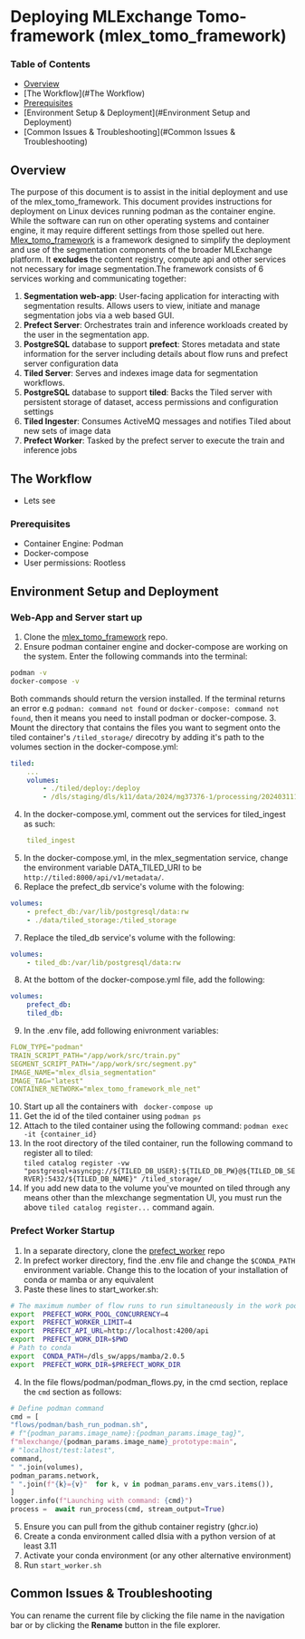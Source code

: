 
# Deploying MLExchange Tomo-framework (mlex_tomo_framework)

### Table of Contents  
- [Overview](#Overview)
- [The Workflow](#The Workflow)
- [Prerequisites](#Prerequisites)
- [Environment Setup & Deployment](#Environment Setup and Deployment)  
- [Common Issues & Troubleshooting](#Common Issues & Troubleshooting)

## Overview
The purpose of this document is to assist in the initial deployment and use of the mlex_tomo_framework. This document provides instructions for deployment on Linux devices running podman as the container engine. While the software can run on other operating systems and container engine, it may require different settings from those spelled out here. [Mlex_tomo_framework](https://github.com/mlexchange/mlex_tomo_framework/tree/main) is a framework designed to simplify the deployment and use of the segmentation components of the broader MLExchange platform. It **excludes** the content registry, compute api and other services not necessary for image segmentation.The framework consists of 6 services working and communicating together:  

1. **Segmentation web-app**: User-facing application for interacting with segmentation results. Allows users to view, initiate and manage segmentation jobs via a web based GUI.  
2. **Prefect Server**: Orchestrates train and inference workloads created by the user in the segmentation app.
3. **PostgreSQL** database to support **prefect**: Stores metadata and state information for the server including details about flow runs and prefect server configuration data  
4. **Tiled Server**: Serves and indexes image data for segmentation workflows.  
5. **PostgreSQL** database to support **tiled**: Backs the Tiled server with persistent storage of dataset, access permissions and configuration settings  
6. **Tiled Ingester**: Consumes ActiveMQ messages and notifies Tiled about new sets of image data  
7. **Prefect Worker**: Tasked by the prefect server to execute the train and inference jobs

## The Workflow
- Lets see
### Prerequisites  
- Container Engine: Podman  
- Docker-compose  
- User permissions: Rootless

## Environment Setup and Deployment

### Web-App and Server start up  
1. Clone the [mlex_tomo_framework](https://github.com/mlexchange/mlex_tomo_framework) repo.  
2. Ensure podman container engine and docker-compose are working on the system. Enter the following commands into the terminal:
 ```bash
podman -v
docker-compose -v
```
 Both commands should return the version installed. If the terminal returns an error e.g ```podman: command not found``` or ```docker-compose: command not found```, then it means you need to install podman or docker-compose. 
3. Mount the directory that contains the files you want to segment onto the tiled container's ```/tiled_storage/``` direcotry by adding it's path to the volumes section in the docker-compose.yml:  
```yaml
tiled:
	...
	volumes:
		- ./tiled/deploy:/deploy
		- /dls/staging/dls/k11/data/2024/mg37376-1/processing/20240311120527_37086:/tiled_storage:r
```  
4. In the docker-compose.yml, comment out the services for tiled_ingest as such: 
```yaml
	tiled_ingest
```
5. In the docker-compose.yml, in the mlex_segmentation service, change the environment variable DATA_TILED_URI to be ```http://tiled:8000/api/v1/metadata/```.  
6. Replace the prefect_db service's volume with the folowing:
```yaml
volumes:  
	- prefect_db:/var/lib/postgresql/data:rw  
	- ./data/tiled_storage:/tiled_storage
```
7. Replace the tiled_db service's volume with the following:
```yaml
volumes:  
	- tiled_db:/var/lib/postgresql/data:rw
```
8. At the bottom of the docker-compose.yml file, add the following:
```yaml
volumes:  
	prefect_db:
	tiled_db:
```
9. In the .env file, add following enivronment variables:  
```yaml
FLOW_TYPE="podman"  
TRAIN_SCRIPT_PATH="/app/work/src/train.py"  
SEGMENT_SCRIPT_PATH="/app/work/src/segment.py"  
IMAGE_NAME="mlex_dlsia_segmentation"  
IMAGE_TAG="latest"  
CONTAINER_NETWORK="mlex_tomo_framework_mle_net"  
```
10. Start up all the containers with ``` docker-compose up```  
11. Get the id of the tiled container using ```podman ps```
12. Attach to the tiled container using the following command: ```podman exec -it {container_id}  ```
13. In the root directory of the tiled container, run the following command to register all to tiled:  
```tiled catalog register -vw "postgresql+asyncpg://${TILED_DB_USER}:${TILED_DB_PW}@${TILED_DB_SERVER}:5432/${TILED_DB_NAME}" /tiled_storage/ ```
14. If you add new data to the volume you've mounted on tiled through any means other than the mlexchange segmentation UI, you must run the above ```tiled catalog register...``` command again.

### Prefect Worker Startup  
1. In a separate directory, clone the [prefect_worker](https://github.com/mlexchange/mlex_prefect_worker) repo
2. In prefect worker directory, find the .env file and change the ```$CONDA_PATH``` environment variable. Change this to the location of your installation of conda or mamba or any equivalent  
3. Paste these lines to start_worker.sh:
```bash
# The maximum number of flow runs to run simultaneously in the work pool
export  PREFECT_WORK_POOL_CONCURRENCY=4
export  PREFECT_WORKER_LIMIT=4
export  PREFECT_API_URL=http://localhost:4200/api
export  PREFECT_WORK_DIR=$PWD
# Path to conda
export  CONDA_PATH=/dls_sw/apps/mamba/2.0.5
export  PREFECT_WORK_DIR=$PREFECT_WORK_DIR
```
4. In the file flows/podman/podman_flows.py, in the cmd section, replace the ```cmd``` section as follows: 
```python
# Define podman command
cmd = [
"flows/podman/bash_run_podman.sh",
# f"{podman_params.image_name}:{podman_params.image_tag}",
f"mlexchange/{podman_params.image_name}_prototype:main",
# "localhost/test:latest",
command,
" ".join(volumes),
podman_params.network,
" ".join(f"{k}={v}"  for k, v in podman_params.env_vars.items()),
]
logger.info(f"Launching with command: {cmd}")
process =  await run_process(cmd, stream_output=True)
```
5. Ensure you can pull from the github container registry (ghcr.io)
6. Create a conda environment called dlsia with a python version of at least 3.11
7. Activate your conda environment (or any other alternative environment)
8. Run ```start_worker.sh```


## Common Issues & Troubleshooting

You can rename the current file by clicking the file name in the navigation bar or by clicking the **Rename** button in the file explorer.
